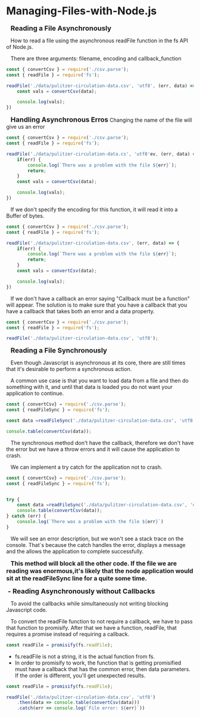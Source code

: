 # Managing-Files-with-Node.js

&nbsp;&nbsp;&nbsp;**<font size="4">Reading a File Asynchronously</font>**

&nbsp;&nbsp;&nbsp;How to read a file using the asynchronous readFile function in the fs API of Node.js.

&nbsp;&nbsp;&nbsp;There are three arguments:  filename, encoding and callback_function

```js
const { convertCsv } = require('./csv.parse');
const { readFile } = require('fs');

readFile('./data/pulitzer-circulation-data.csv', 'utf8', (err, data) => {
    const vals = convertCsv(data);

    console.log(vals);
})
```

&nbsp;&nbsp;&nbsp;**<font size="4">Handling Asynchronous Erros</font>**
Changing the name of the file will give us an error

```js
const { convertCsv } = require('./csv.parse');
const { readFile } = require('fs');

readFile('./data/pulitzer-circulation-data.cs', 'utf8'ev, (err, data) => {
    if(err) {
        console.log(`There was a problem with the file ${err}`);
        return;
    }
    const vals = convertCsv(data);

    console.log(vals);
})
```

&nbsp;&nbsp;&nbsp;If we don't specify the encoding for this function, it will read it into a Buffer of bytes.

```js
const { convertCsv } = require('./csv.parse');
const { readFile } = require('fs');

readFile('./data/pulitzer-circulation-data.csv', (err, data) => {
    if(err) {
        console.log(`There was a problem with the file ${err}`);
        return;
    }
    const vals = convertCsv(data);

    console.log(vals);
})
```

&nbsp;&nbsp;&nbsp;If we don't have a callback an error saying "Callback must be a function" will appear. The solution is to make sure that you have a callback that you have a callback that takes both an error and a data property.
```js
const { convertCsv } = require('./csv.parse');
const { readFile } = require('fs');

readFile('./data/pulitzer-circulation-data.csv', 'utf8');
```

&nbsp;&nbsp;&nbsp;**<font size="4">Reading a File Synchronously</font>**

&nbsp;&nbsp;&nbsp;Even though Javascript is asynchronous at its core, there are still times that it's desirable to perform a synchronous action.

&nbsp;&nbsp;&nbsp;A common use case is that you want to load data from a file and then do something with it, and until that data is loaded you do not want your application to continue.

```js
const { convertCsv} = require('./csv.parse');
const { readFileSync } = require('fs');

const data =readFileSync('./data/pulitzer-circulation-data.csv', 'utf8');

console.table(convertCsv(data));
```

&nbsp;&nbsp;&nbsp;The synchronous method don't have the callback, therefore we don't have the error but we have a throw errors and it will cause the application to crash.

&nbsp;&nbsp;&nbsp;We can implement a try catch for the application not to crash.

```js
const { convertCsv} = require('./csv.parse');
const { readFileSync } = require('fs');


try {
    const data =readFileSync('./data/pulitzer-circulation-data.csv', 'utf8');
    console.table(convertCsv(data));
} catch (err) {
    console.log(`There was a problem with the file ${err}`)
}
```

&nbsp;&nbsp;&nbsp;We will see an error description,  but we won't see a stack trace on the console. That´s because the catch handles the error, displays a message and the allows the application to complete successfully.

&nbsp;&nbsp;&nbsp;<font size="3"><strong>This method will block all the other code. If the file we are reading was enormous,it's likely that the node application would sit at the readFileSync line for a quite some time.</strong></font>



**<font size="4">&nbsp;- Reading Asynchronously without Callbacks</font>**

&nbsp;&nbsp;&nbsp;To avoid the callbacks while simultaneously not writing blocking Javascript code.

&nbsp;&nbsp;&nbsp;To convert the readFile function to not require a callback, we have to pass that function to promisify.
After that we have a function, readFile, that requires a promise instead of requiring a callback.

```js
const readFile = promisify(fs.readFile);
```

- fs.readFile is not a string, it is the actual function from fs.
- In order to promisify to work, the function that is getting promisified must have a callback that has the common error, then data parameters. If the order is different, you'll get unexpected results.

```js
const readFile = promisify(fs.readFile);

readFile('./data/pulitzer-circulation-data.csv', 'utf8')
    .then(data => console.table(convertCsv(data)))
    .catch(err => console.log(`File error: ${err}`))

```